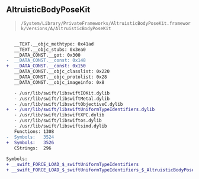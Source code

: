 ## AltruisticBodyPoseKit

> `/System/Library/PrivateFrameworks/AltruisticBodyPoseKit.framework/Versions/A/AltruisticBodyPoseKit`

```diff

   __TEXT.__objc_methtype: 0x41ad
   __TEXT.__objc_stubs: 0x3ea0
   __DATA_CONST.__got: 0x300
-  __DATA_CONST.__const: 0x148
+  __DATA_CONST.__const: 0x150
   __DATA_CONST.__objc_classlist: 0x220
   __DATA_CONST.__objc_protolist: 0x28
   __DATA_CONST.__objc_imageinfo: 0x8

   - /usr/lib/swift/libswiftIOKit.dylib
   - /usr/lib/swift/libswiftMetal.dylib
   - /usr/lib/swift/libswiftObjectiveC.dylib
+  - /usr/lib/swift/libswiftUniformTypeIdentifiers.dylib
   - /usr/lib/swift/libswiftXPC.dylib
   - /usr/lib/swift/libswiftos.dylib
   - /usr/lib/swift/libswiftsimd.dylib
   Functions: 1308
-  Symbols:   3524
+  Symbols:   3526
   CStrings:  296
 
Symbols:
+ __swift_FORCE_LOAD_$_swiftUniformTypeIdentifiers
+ __swift_FORCE_LOAD_$_swiftUniformTypeIdentifiers_$_AltruisticBodyPoseKit

```
